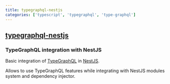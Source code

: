 ```yaml
---
title: typegraphql-nestjs
categories: ['typescript', 'typegraphql', 'type-graphql']
---
```

## [typegraphql-nestjs](https://github.com/MichalLytek/typegraphql-nestjs)

### TypeGraphQL integration with NestJS


Basic integration of [TypeGraphQL](https://typegraphql.com/) in [NestJS](https://nestjs.com/).

Allows to use TypeGraphQL features while integrating with NestJS modules system and dependency injector.

